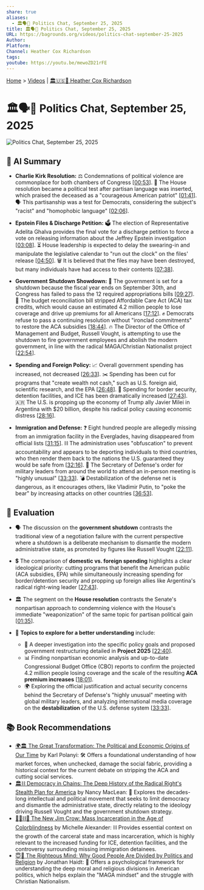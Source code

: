 ```yaml
---
share: true
aliases:
  - 🏛️🗣️📅 Politics Chat, September 25, 2025
title: 🏛️🗣️📅 Politics Chat, September 25, 2025
URL: https://bagrounds.org/videos/politics-chat-september-25-2025
Author:
Platform:
Channel: Heather Cox Richardson
tags:
youtube: https://youtu.be/mewoZD21rFE
---
```

[Home](../index.md) > [Videos](./index.md) | [🏛️🇺🇸📖 Heather Cox Richardson](../people/heather-cox-richardson.md)  
# 🏛️🗣️📅 Politics Chat, September 25, 2025  
![Politics Chat, September 25, 2025](https://youtu.be/mewoZD21rFE)  
  
## 🤖 AI Summary  
  
- **Charlie Kirk Resolution:** ⚖️ Condemnations of political violence are commonplace for both chambers of Congress \[[00:53](http://www.youtube.com/watch?v=mewoZD21rFE&t=53)]. 🚫 The House resolution became a political test after partisan language was inserted, which praised the deceased as a "courageous American patriot" \[[01:41](http://www.youtube.com/watch?v=mewoZD21rFE&t=101)]. 🗣️ This partisanship was a test for Democrats, considering the subject's "racist" and "homophobic language" \[[02:06](http://www.youtube.com/watch?v=mewoZD21rFE&t=126)].  
  
- **Epstein Files & Discharge Petition:** 🗳️ The election of Representative Adelita Ghalva provides the final vote for a discharge petition to force a vote on releasing information about the Jeffrey Epstein investigation \[[03:08](http://www.youtube.com/watch?v=mewoZD21rFE&t=188)]. ⏳ House leadership is expected to delay the swearing-in and manipulate the legislative calendar to "run out the clock" on the files' release \[[04:50](http://www.youtube.com/watch?v=mewoZD21rFE&t=290)]. 🗑️ It is believed that the files may have been destroyed, but many individuals have had access to their contents \[[07:38](http://www.youtube.com/watch?v=mewoZD21rFE&t=458)].  
  
- **Government Shutdown Showdown:** 🛑 The government is set for a shutdown because the fiscal year ends on September 30th, and Congress has failed to pass the 12 required appropriations bills \[[09:27](http://www.youtube.com/watch?v=mewoZD21rFE&t=567)]. 🏥 The budget reconciliation bill stripped Affordable Care Act (ACA) tax credits, which would cause an estimated 4.2 million people to lose coverage and drive up premiums for all Americans \[[17:12](http://www.youtube.com/watch?v=mewoZD21rFE&t=1032)]. ✊ Democrats refuse to pass a continuing resolution without "ironclad commitments" to restore the ACA subsidies \[[18:44](http://www.youtube.com/watch?v=mewoZD21rFE&t=1124)]. 🔥 The Director of the Office of Management and Budget, Russell Vought, is attempting to use the shutdown to fire government employees and abolish the modern government, in line with the radical MAGA/Christian Nationalist project \[[22:54](http://www.youtube.com/watch?v=mewoZD21rFE&t=1374)].  
  
- **Spending and Foreign Policy:** 📈 Overall government spending has increased, not decreased \[[26:33](http://www.youtube.com/watch?v=mewoZD21rFE&t=1593)]. ✂️ Spending has been cut for programs that "create wealth not cash," such as U.S. foreign aid, scientific research, and the EPA \[[26:48](http://www.youtube.com/watch?v=mewoZD21rFE&t=1608)]. 🚨 Spending for border security, detention facilities, and ICE has been dramatically increased \[[27:43](http://www.youtube.com/watch?v=mewoZD21rFE&t=1663)]. 🇦🇷 The U.S. is propping up the economy of Trump ally Javier Milei in Argentina with $20 billion, despite his radical policy causing economic distress \[[28:16](http://www.youtube.com/watch?v=mewoZD21rFE&t=1696)].  
  
- **Immigration and Defense:** ❓ Eight hundred people are allegedly missing from an immigration facility in the Everglades, having disappeared from official lists \[[31:15](http://www.youtube.com/watch?v=mewoZD21rFE&t=1875)]. ⛓️ The administration uses "obfuscation" to prevent accountability and appears to be deporting individuals to third countries, who then render them back to the nations the U.S. guaranteed they would be safe from \[[32:16](http://www.youtube.com/watch?v=mewoZD21rFE&t=1936)]. 🤝 The Secretary of Defense's order for military leaders from around the world to attend an in-person meeting is "highly unusual" \[[33:33](http://www.youtube.com/watch?v=mewoZD21rFE&t=2013)]. 💣 Destabilization of the defense net is dangerous, as it encourages others, like Vladimir Putin, to "poke the bear" by increasing attacks on other countries \[[36:53](http://www.youtube.com/watch?v=mewoZD21rFE&t=2213)].  
  
## 🤔 Evaluation  
  
- 🗣️ The discussion on the **government shutdown** contrasts the traditional view of a negotiation failure with the current perspective where a shutdown is a deliberate mechanism to dismantle the modern administrative state, as promoted by figures like Russell Vought \[[22:11](http://www.youtube.com/watch?v=mewoZD21rFE&t=1331)].  
  
- 💲 The comparison of **domestic vs. foreign spending** highlights a clear ideological priority: cutting programs that benefit the American public (ACA subsidies, EPA) while simultaneously increasing spending for border/detention security and propping up foreign allies like Argentina's radical right-wing leader \[[27:43](http://www.youtube.com/watch?v=mewoZD21rFE&t=1663)].  
  
- 🏛️ The segment on the **House resolution** contrasts the Senate's nonpartisan approach to condemning violence with the House's immediate "weaponization" of the same topic for partisan political gain \[[01:35](http://www.youtube.com/watch?v=mewoZD21rFE&t=95)].  
  
- 🧐 **Topics to explore for a better understanding** include:  
  
    - 📘 A deeper investigation into the specific policy goals and proposed government restructuring detailed in **Project 2025** \[[22:40](http://www.youtube.com/watch?v=mewoZD21rFE&t=1360)].  
    - 📊 Finding nonpartisan economic analysis and up-to-date Congressional Budget Office (CBO) reports to confirm the projected 4.2 million people losing coverage and the scale of the resulting **ACA premium increases** \[[18:01](http://www.youtube.com/watch?v=mewoZD21rFE&t=1081)].  
    - 🌍 Exploring the official justification and actual security concerns behind the Secretary of Defense's "highly unusual" meeting with global military leaders, and analyzing international media coverage on the **destabilization** of the U.S. defense system \[[33:33](http://www.youtube.com/watch?v=mewoZD21rFE&t=2013)].  
  
## 📚 Book Recommendations  
  
- [🌍🏛️ The Great Transformation: The Political and Economic Origins of Our Time](../books/the-great-transformation-the-political-and-economic-origins-of-our-time.md) by Karl Polanyi: 🛠️ Offers a foundational understanding of how market forces, when unchecked, damage the social fabric, providing a historical context for the current debate on stripping the ACA and cutting social services.  
- [🏛️⛓️ Democracy in Chains: The Deep History of the Radical Right's Stealth Plan for America](../books/democracy-in-chains-the-deep-history-of-the-radical-rights-stealth-plan-for-america.md) by Nancy MacLean: 🤯 Explores the decades-long intellectual and political movement that seeks to limit democracy and dismantle the administrative state, directly relating to the ideology driving Russell Vought and the government shutdown strategy.  
- [🧑🏿⛓️🙈 The New Jim Crow: Mass Incarceration in the Age of Colorblindness](../books/the-new-jim-crow-mass-incarceration-in-the-age-of-colorblindness.md) by Michelle Alexander: ⛓️ Provides essential context on the growth of the carceral state and mass incarceration, which is highly relevant to the increased funding for ICE, detention facilities, and the controversy surrounding missing immigration detainees.  
- [😇🧠 The Righteous Mind: Why Good People Are Divided by Politics and Religion](../books/the-righteous-mind.md) by Jonathan Haidt: 🤝 Offers a psychological framework for understanding the deep moral and religious divisions in American politics, which helps explain the "MAGA mindset" and the struggle with Christian Nationalism.